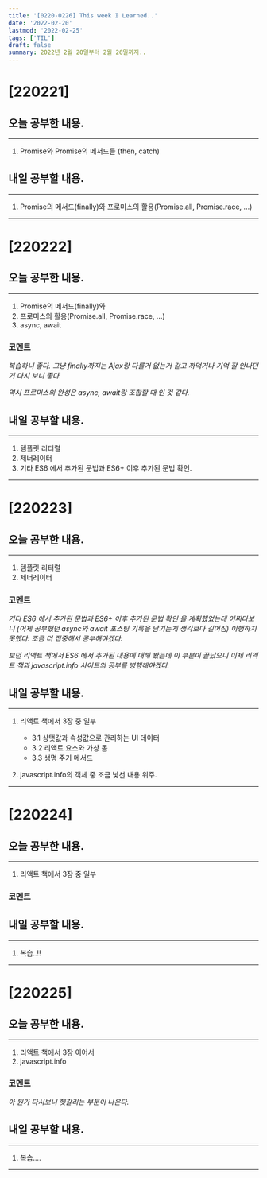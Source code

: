 ```yaml
---
title: '[0220-0226] This week I Learned..'
date: '2022-02-20'
lastmod: '2022-02-25'
tags: ['TIL']
draft: false
summary: 2022년 2월 20일부터 2월 26일까지..
---
```


# [220221]

## 오늘 공부한 내용.

---

1. Promise와 Promise의 메서드들 (then, catch)

## 내일 공부할 내용.

---

1. Promise의 메서드(finally)와 프로미스의 활용(Promise.all, Promise.race, ...)

---

# [220222]

## 오늘 공부한 내용.

---

1. Promise의 메서드(finally)와
2. 프로미스의 활용(Promise.all, Promise.race, ...)
3. async, await

### 코멘트

_복습하니 좋다. 그냥 finally까지는 Ajax랑 다를거 없는거 같고 까먹거나 기억 잘 안나던거 다시 보니 좋다._

_역시 프로미스의 완성은 async, await랑 조합할 때 인 것 같다._

## 내일 공부할 내용.

---

1. 템플릿 리터럴
2. 제너레이터
3. 기타 ES6 에서 추가된 문법과 ES6+ 이후 추가된 문법 확인.

---

# [220223]

## 오늘 공부한 내용.

---

1. 템플릿 리터럴
2. 제너레이터

### 코멘트

_기타 ES6 에서 추가된 문법과 ES6+ 이후 추가된 문법 확인 을 계획했었는데 어쩌다보니 (어제 공부했던 async와 await 포스팅 기록을 남기는게 생각보다 길어짐) 이행하지 못했다. 조금 더 집중해서 공부해야겠다._

_보던 리액트 책에서 ES6 에서 추가된 내용에 대해 봤는데 이 부분이 끝났으니 이제 리액트 책과 javascript.info 사이트의 공부를 병행해야겠다._

## 내일 공부할 내용.

---

1. 리액트 책에서 3장 중 일부

   - 3.1 상탯값과 속성값으로 관리하는 UI 데이터
   - 3.2 리액트 요소와 가상 돔
   - 3.3 생명 주기 메서드

2. javascript.info의 객체 중 조금 낯선 내용 위주.

---

# [220224]

## 오늘 공부한 내용.

---

1. 리액트 책에서 3장 중 일부

### 코멘트

## 내일 공부할 내용.

---

1. 복습..!!

---

# [220225]

## 오늘 공부한 내용.

---

1. 리액트 책에서 3장 이어서
2. javascript.info

### 코멘트

_아 뭔가 다시보니 헷갈리는 부분이 나온다._

## 내일 공부할 내용.

---

1. 복습....

---
